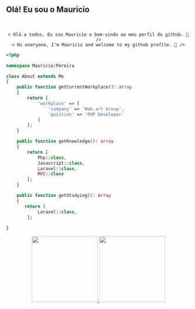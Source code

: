 ### <h2>Olá! Eu sou o Mauricio</h2>
<link rel="stylesheet" href="https://cdn.jsdelivr.net/gh/devicons/devicon@v2.14.0/devicon.min.css">

<div><br>
  <div style="display: inline_block" align="center">

    < Olá a todos, Eu sou Mauricio e bem-vindo ao meu perfil do github. 🚀 />
    < Hi everyone, I'm Mauricio and welcome to my github profile. 🚀 />
  </div>
</div>

```php
<?php

namespace Mauricio/Pereira

class About extends Me
{
    public function getCurrentWorkplace(): array
    {
        return [
            'workplace' => [
                'company' => 'Web.art Group',
                'position' => 'PHP Developer'         
            ]
        ];
    }

    public function getKnowledge(): array
    {
        return [
            Php::class,
            Javascript::class,
            Laravel::class,
            MVC::class  
        ];
    }

    public function getStudying(): Array
    {
       return [
            Laravel::class,
        ];
   
}
```

<div align="center">
  <a href="https://github.com/mauricinhoo">
  <img height="180em" src="https://github-readme-stats.vercel.app/api?username=MauricioCruzPereira&show_icons=true&theme=highcontrast&include_all_commits=true&count_private=true"/>
  <img height="180em" src="https://github-readme-stats.vercel.app/api/top-langs/?username=MauricioCruzPereira&layout=compact&langs_count=7&theme=highcontrast"/>
</div>
  

### 

